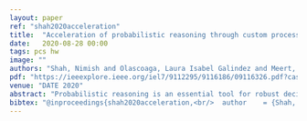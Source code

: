 ```yaml
---
layout: paper
ref: "shah2020acceleration"
title:  "Acceleration of probabilistic reasoning through custom processor architecture"
date:   2020-08-28 00:00
tags: pcs hw
image: ""
authors: "Shah, Nimish and Olascoaga, Laura Isabel Galindez and Meert, Wannes and Verhelst, Marian"
pdf: "https://ieeexplore.ieee.org/iel7/9112295/9116186/09116326.pdf?casa_token=HRTfEGQUXDsAAAAA:FFOQkD2QRgq-glDCUAWanE2SJKcqzSZI1SopSEKVFq7uRjoqjc0ka-plS1qim8soZ9D2o8_aKbv6"
venue: "DATE 2020"
abstract: "Probabilistic reasoning is an essential tool for robust decision-making systems because of its ability to explicitly handle real-world uncertainty, constraints and causal relations. Consequently, researchers are developing hybrid models by combining Deep Learning with probabilistic reasoning for safety-critical applications like self-driving vehicles, autonomous drones, etc. However, probabilistic reasoning kernels do not execute efficiently on CPUs or GPUs. This paper, therefore, proposes a custom programmable processor to accelerate sum-product networks, an important probabilistic reasoning execution kernel. The processor has an optimized datapath architecture and memory hierarchy optimized for sum-product networks execution. Experimental results show that the processor, while requiring fewer computational and memory units, achieves a 12x throughput benefit over the Nvidia Jetson TX2 embedded GPU platform."
bibtex: "@inproceedings{shah2020acceleration,<br/>  author    = {Shah, Nimish and  Olascoaga, Laura Isabel Galindez and Meert, Wannes and Verhelst, Marian},<br/>  title     = {Acceleration of probabilistic reasoning through custom processor architecture},<br/>  booktitle = {{DATE}},<br/>  pages     = {322--325},<br/>  publisher = {{IEEE}},<br/>  year      = {2020}<br/>}"
---
```



